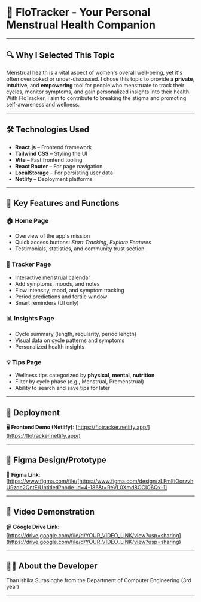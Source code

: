 # 🌸 FloTracker - Your Personal Menstrual Health Companion
---

## 🔍 Why I Selected This Topic

Menstrual health is a vital aspect of women's overall well-being, yet it's often overlooked or under-discussed. I chose this topic to provide a **private**, **intuitive**, and **empowering** tool for people who menstruate to track their cycles, monitor symptoms, and gain personalized insights into their health. With FloTracker, I aim to contribute to breaking the stigma and promoting self-awareness and wellness.

---

## 🛠️ Technologies Used

- **React.js** – Frontend framework  
- **Tailwind CSS** – Styling the UI  
- **Vite** – Fast frontend tooling  
- **React Router** – For page navigation  
- **LocalStorage** – For persisting user data  
- **Netlify** – Deployment platforms  

---

## 🌟 Key Features and Functions

### 🏠 Home Page
- Overview of the app's mission  
- Quick access buttons: *Start Tracking*, *Explore Features*  
- Testimonials, statistics, and community trust section  

### 📅 Tracker Page
- Interactive menstrual calendar  
- Add symptoms, moods, and notes  
- Flow intensity, mood, and symptom tracking  
- Period predictions and fertile window  
- Smart reminders (UI only)  

### 📊 Insights Page
- Cycle summary (length, regularity, period length)  
- Visual data on cycle patterns and symptoms  
- Personalized health insights  

### 💡 Tips Page
- Wellness tips categorized by **physical**, **mental**, **nutrition**  
- Filter by cycle phase (e.g., Menstrual, Premenstrual)  
- Ability to search and save tips for later  

---

## 🚀 Deployment
 
🖥️ **Frontend Demo (Netlify)**: [https://flotracker.netlify.app/](https://flotracker.netlify.app/)

---

## 🎨 Figma Design/Prototype

📌 **Figma Link**: [https://www.figma.com/file/[https://www.figma.com/design/zLFmEiOorzvhU9zdc2QntE/Untitled?node-id=4-186&t=ReVL0Xmd8OClO6Qx-1]

---

## 🎥 Video Demonstration

📹 **Google Drive Link**:  
[https://drive.google.com/file/d/YOUR_VIDEO_LINK/view?usp=sharing](https://drive.google.com/file/d/YOUR_VIDEO_LINK/view?usp=sharing)

---

## 👩‍🎓 About the Developer

Tharushika Surasinghe from the Department of Computer Engineering (3rd year)


---

